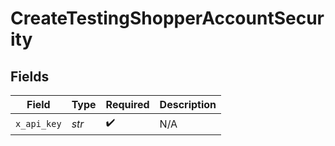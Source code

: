 # CreateTestingShopperAccountSecurity


## Fields

| Field              | Type               | Required           | Description        |
| ------------------ | ------------------ | ------------------ | ------------------ |
| `x_api_key`        | *str*              | :heavy_check_mark: | N/A                |